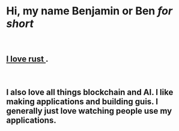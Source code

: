 <h1> Hi, my name Benjamin or Ben <i> for short </i> </h1>
<br>
<h2> <a href="https://www.britannica.com/animal/crab"> I love rust </a>. </h3>
<br> 
<h2> I also love all things blockchain and AI. I like making applications and building guis. I generally just love watching people use my applications. </h2>
